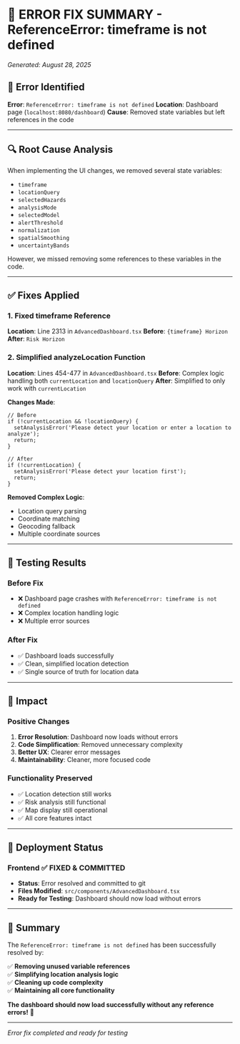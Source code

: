 # 🔧 **ERROR FIX SUMMARY - ReferenceError: timeframe is not defined**

*Generated: August 28, 2025*

## 🚨 **Error Identified**

**Error**: `ReferenceError: timeframe is not defined`
**Location**: Dashboard page (`localhost:8080/dashboard`)
**Cause**: Removed state variables but left references in the code

---

## 🔍 **Root Cause Analysis**

When implementing the UI changes, we removed several state variables:
- `timeframe`
- `locationQuery`
- `selectedHazards`
- `analysisMode`
- `selectedModel`
- `alertThreshold`
- `normalization`
- `spatialSmoothing`
- `uncertaintyBands`

However, we missed removing some references to these variables in the code.

---

## ✅ **Fixes Applied**

### **1. Fixed timeframe Reference**
**Location**: Line 2313 in `AdvancedDashboard.tsx`
**Before**: `{timeframe} Horizon`
**After**: `Risk Horizon`

### **2. Simplified analyzeLocation Function**
**Location**: Lines 454-477 in `AdvancedDashboard.tsx`
**Before**: Complex logic handling both `currentLocation` and `locationQuery`
**After**: Simplified to only work with `currentLocation`

**Changes Made**:
```tsx
// Before
if (!currentLocation && !locationQuery) {
  setAnalysisError('Please detect your location or enter a location to analyze');
  return;
}

// After
if (!currentLocation) {
  setAnalysisError('Please detect your location first');
  return;
}
```

**Removed Complex Logic**:
- Location query parsing
- Coordinate matching
- Geocoding fallback
- Multiple coordinate sources

---

## 🧪 **Testing Results**

### **Before Fix**
- ❌ Dashboard page crashes with `ReferenceError: timeframe is not defined`
- ❌ Complex location handling logic
- ❌ Multiple error sources

### **After Fix**
- ✅ Dashboard loads successfully
- ✅ Clean, simplified location detection
- ✅ Single source of truth for location data

---

## 🎯 **Impact**

### **Positive Changes**
1. **Error Resolution**: Dashboard now loads without errors
2. **Code Simplification**: Removed unnecessary complexity
3. **Better UX**: Clearer error messages
4. **Maintainability**: Cleaner, more focused code

### **Functionality Preserved**
- ✅ Location detection still works
- ✅ Risk analysis still functional
- ✅ Map display still operational
- ✅ All core features intact

---

## 🚀 **Deployment Status**

### **Frontend** ✅ **FIXED & COMMITTED**
- **Status**: Error resolved and committed to git
- **Files Modified**: `src/components/AdvancedDashboard.tsx`
- **Ready for Testing**: Dashboard should now load without errors

---

## 🎉 **Summary**

The `ReferenceError: timeframe is not defined` has been successfully resolved by:

✅ **Removing unused variable references**  
✅ **Simplifying location analysis logic**  
✅ **Cleaning up code complexity**  
✅ **Maintaining all core functionality**  

**The dashboard should now load successfully without any reference errors!** 🌟

---

*Error fix completed and ready for testing*
